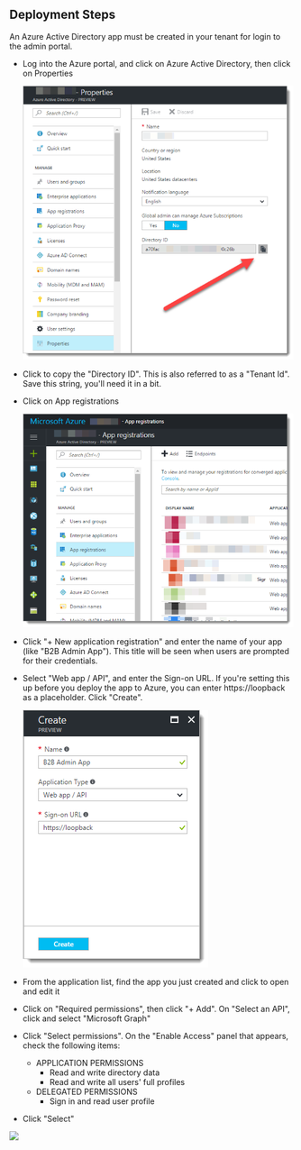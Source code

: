 ## Deployment Steps

An Azure Active Directory app must be created in your tenant for login to the admin portal.

* Log into the Azure portal, and click on Azure Active Directory, then click on Properties

  ![alt text][App1a]

* Click to copy the "Directory ID". This is also referred to as a "Tenant Id". Save this string, you'll need it in a bit.
* Click on App registrations

  ![alt text][App1]

* Click "+ New application registration" and enter the name of your app (like "B2B Admin App"). This title will be seen when users are prompted for their credentials.
* Select "Web app / API", and enter the Sign-on URL. If you're setting this up before you deploy the app to Azure, you can enter https://loopback as a placeholder. Click "Create".

  ![alt text][App2]

* From the application list, find the app you just created and click to open and edit it
* Click on "Required permissions", then click "+ Add". On "Select an API", click and select "Microsoft Graph"
* Click "Select permissions". On the "Enable Access" panel that appears, check the following items:
  * APPLICATION PERMISSIONS
    * Read and write directory data
    * Read and write all users' full profiles
  * DELEGATED PERMISSIONS
    * Sign in and read user profile
* Click "Select"


<a target="_blank" href="https://portal.azure.com/#create/Microsoft.Template/uri/https%3A%2F%2Fraw.githubusercontent.com%2FAzure-Samples%2Factive-directory-dotnet-web-ad-complex-org-utility%2Fmaster%2Fazuredeploy.json"><img src="http://azuredeploy.net/deploybutton.png"/></a>


[App1]: ../DocImages/App1.png "Open Azure AD Application Panel"
[App1a]: ../DocImages/App1a.png "Copy tenant id"
[App2]: ../DocImages/App2.png "Create Application"
[App3a]: ../DocImages/App3a.png "Grant permissions"
[App4]: ../DocImages/App4.png "Generate app secret"
[App5]: ../DocImages/App5.png "Copy app id"
[Url]: ../DocImages/Url.png "Copy web URL"
[Url2]: ../DocImages/Url2.png "Update reply address"
[Url3]: ../DocImages/Url3.png "Update home page"
